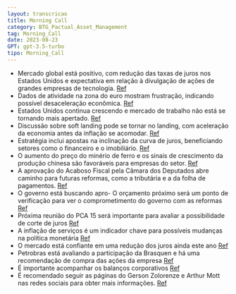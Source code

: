 ```yaml
---
layout: transcricao
title: Morning Call
category: BTG_Pactual_Asset_Management
tag: Morning_Call
date: 2023-08-23
GPT: gpt-3.5-turbo
tipo: Morning_Call
---
```



<script src="https://www.youtube.com/iframe_api"></script>
<script>
let player;

function onYouTubeIframeAPIReady() {
    player = new YT.Player('youtubeVideo', {
        height: '390',
        width: '640',
        videoId: 'P0MsIKaZUgM',
    });
}

function jumpToTimestamp(secs) {
    let timestamp = secs; // Set the desired timestamp in seconds
    player.seekTo(timestamp);
}
</script>
- Mercado global está positivo, com redução das taxas de juros nos Estados Unidos e expectativa em relação à divulgação de ações de grandes empresas de tecnologia.
<a href="#" onclick="search_on_pdf('[00:03:59.920 --> 00:04:03.720]   pode ter uma continuidade dessa correção do mercado de títulos, ma')">Ref</a>
- Dados de atividade na zona do euro mostram frustração, indicando possível desaceleração econômica.
<a href="#" onclick="search_on_pdf('[00:01:32.160 --> 00:01:36.600]   uma correção que a gente teve uma frustração bem expressiva com os')">Ref</a>
- Estados Unidos continua crescendo e mercado de trabalho não está se tornando mais apertado.
<a href="#" onclick="search_on_pdf('[00:04:18.240 --> 00:04:23.520]   é economia americana, continua crescendo, mas que esse crescimento')">Ref</a>
- Discussão sobre soft landing pode se tornar no landing, com aceleração da economia antes da inflação se acomodar.
<a href="#" onclick="search_on_pdf('[00:05:32.280 --> 00:05:34.080]   inflação de acomodar, né?[00:05:34.080 --> 00:05:39.680]   Então,')">Ref</a>
- Estratégia inclui apostas na inclinação da curva de juros, beneficiando setores como o financeiro e o imobiliário.
<a href="#" onclick="search_on_pdf('[00:06:50.280 --> 00:06:55.000]   do mercado, né, em termos de alocação, é de fato essa curva voltar')">Ref</a>
- O aumento do preço do minério de ferro e os sinais de crescimento da produção chinesa são favoráveis para empresas do setor.
<a href="#" onclick="search_on_pdf('[00:07:43.800 --> 00:07:47.960]   E o motivo disso, né, são novos sinais aqui, que os parque ceder ú')">Ref</a>
- A aprovação do Acaboso Fiscal pela Câmara dos Deputados abre caminho para futuras reformas, como a tributária e a da folha de pagamentos.
<a href="#" onclick="search_on_pdf('[00:09:59.400 --> 00:10:05.440]   a versão final do acaboso fiscal, né, agora tiramos os textos gast')">Ref</a>
- O governo está buscando apro- O orçamento próximo será um ponto de verificação para ver o comprometimento do governo com as reformas
<a href="#" onclick="search_on_pdf('[00:11:05.440 --> 00:11:11.040]   consturar alguns acordos com o exectivo e com a proximidade do orç')">Ref</a>
- Próxima reunião do PCA 15 será importante para avaliar a possibilidade de corte de juros
<a href="#" onclick="search_on_pdf('[00:04:46.320 --> 00:04:51.480]   muito bem comportado e por consequência dando espaço aí, profede e')">Ref</a>
- A inflação de serviços é um indicador chave para possíveis mudanças na política monetária
<a href="#" onclick="search_on_pdf('[00:16:50.460 --> 00:16:54.900]   ali mais ou menos aqui que eles estão esperando pra poder mudar de')">Ref</a>
- O mercado está confiante em uma redução dos juros ainda este ano
<a href="#" onclick="search_on_pdf('[00:06:27.680 --> 00:06:31.480]   Quem ainda tá um pouco atrasado de certa forma é a curva de juros,')">Ref</a>
- Petrobras está avaliando a participação da Brasquen e há uma recomendação de compra das ações da empresa
<a href="#" onclick="search_on_pdf('[00:17:30.500 --> 00:17:35.700]   tava neutro em Petrobras há algum tempo, aí ontem só tomam relatór')">Ref</a>
- É importante acompanhar os balanços corporativos
<a href="#" onclick="search_on_pdf('[00:12:08.820 --> 00:12:12.420]   que vem, né, quando ele entrega o primeiro relatório administral d')">Ref</a>
- É recomendado seguir as páginas do Gerson Zolorenze e Arthur Mott nas redes sociais para obter mais informações.
<a href="#" onclick="search_on_pdf('[00:17:59.780 --> 00:18:04.020]   Gerson Zolorenze e Arthur Mott, né, quem prefere, né, tá no Instag')">Ref</a>
<div id="youtubeVideo"></div>